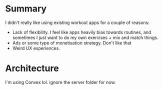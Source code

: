 # Summary

I didn't really like using existing workout apps for a couple of reasons:
* Lack of flexibility. I feel like apps heavily bias towards routines, and sometimes I just want to do my own exercises + mix and match things.
* Ads or some type of monetisation strategy. Don't like that
* Weird UX experiences.

# Architecture

I'm using Convex lol. ignore the server folder for now.
